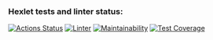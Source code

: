 ### Hexlet tests and linter status:
[![Actions Status](https://github.com/Kate1199/php-project-lvl2/workflows/hexlet-check/badge.svg)](https://github.com/Kate1199/php-project-lvl2/actions)
[![Linter](https://github.com/Kate1199/php-project-lvl2/actions/workflows/linter.yml/badge.svg)](https://github.com/Kate1199/php-project-lvl2/actions/workflows/linter.yml)
[![Maintainability](https://api.codeclimate.com/v1/badges/ab5e02b503c6dee773b7/maintainability)](https://codeclimate.com/github/Kate1199/php-project-lvl2/maintainability)
[![Test Coverage](https://api.codeclimate.com/v1/badges/ab5e02b503c6dee773b7/test_coverage)](https://codeclimate.com/github/Kate1199/php-project-lvl2/test_coverage/badges)
